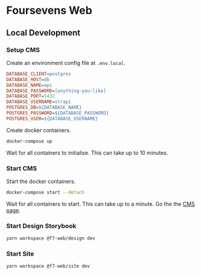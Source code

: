 # Foursevens Web

## Local Development

### Setup CMS

Create an environment config file at `.env.local`.

```ini
DATABASE_CLIENT=postgres
DATABASE_HOST=db
DATABASE_NAME=api
DATABASE_PASSWORD=[anything-you-like]
DATABASE_PORT=5432
DATABASE_USERNAME=strapi
POSTGRES_DB=${DATABASE_NAME}
POSTGRES_PASSWORD=${DATABASE_PASSWORD}
POSTGRES_USER=${DATABASE_USERNAME}
```

Create docker containers.

```sh
docker-compose up
```

Wait for all containers to initialise. This can take up to 10 minutes.

### Start CMS

Start the docker containers.

```sh
docker-compose start --detach
```

Wait for all containers to start. This can take up to a minute. Go the the [CMS page](http://localhost:1337).

### Start Design Storybook

```sh
yarn workspace @f7-web/design dev
```

### Start Site

```sh
yarn workspace @f7-web/site dev
```
